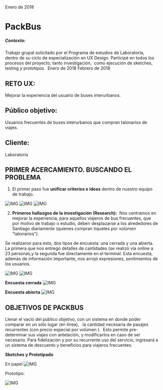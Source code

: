 Enero de 2018

# PackBus

##### Contexto:
Trabajo grupal solicitado por el Programa de estudios de Laboratoria, dentro de su ciclo de especialización en UX Design. Participé en todos los procesos del proyecto, tanto investigación,  como ejecución de sketches, testing y prototipos. ​ Enero de 2018
Febrero de 2018


RETO UX: 
-----------
Mejorar la experiencia del usuario de buses interurbanos.  

Público objetivo:
-----
Usuarios frecuentes de buses interurbanos que compran talonarios de viajes.

Cliente:
-----
Laboratoria


  
PRIMER ACERCAMIENTO. BUSCANDO EL PROBLEMA
---
1. El primer paso fue **unificar criterios e ideas** dentro de nuestro equipo de trabajo.

![IMG](http://i68.tinypic.com/9honk0.jpg)
![IMG](http://i66.tinypic.com/xyl2r.jpg)
![IMG](http://i63.tinypic.com/333fu9w.jpg)

2.  **Primeros hallazgos de la investigación (Research):** 
Nos centramos en mejorar la experiencia, para aquellos viajeros de bus frecuentes, que por motivo de trabajo o estudio, deben desplazarse a los alrededores de Santiago diariamente (quienes compran tiquetes por volúmen "talonarios").


Se realizaron para esto, dos tipos de encuesta: una cerrada y una abierta.  La primera que nos entregó detalles de cantidades (se realizò vìa online a 23 personas,y la segunda fue directamente en el terminal.  Esta encuesta, ademàs de información importante, nos arrojó expresiones, sentimientos de los usuarios.

![IMG](http://i63.tinypic.com/5e8sqo.jpg)  ![IMG](http://i68.tinypic.com/2q9fb5i.jpg)

**Encuesta cerrada**
![IMG](http://i65.tinypic.com/2zxxv9e.jpg)

**Encuesta abierta**
![IMG](http://i68.tinypic.com/16gwe29.jpg)


OBJETIVOS DE PACKBUS
-----

Llenar el vacío del público objetivo, con un sistema en donde poder comparar en un sólo lugar (en línea),   la cantidad necesaria de pasajes recurrentes (con precio especial por volúmen ).  Esto permite pre-determinar sus viajes con antelación, y modificarlos en caso de ser necesario.
Para fidelización y por su recurrente uso del servicio, ingresará a un sistema de descuento y beneficios para viajeros frecuentes.


**Sketches y Prototipado**


En papel
![IMG](http://i63.tinypic.com/kafm9x.jpg)


Prototipo: 

![IMG](http://i63.tinypic.com/29e0z7o.jpg)
